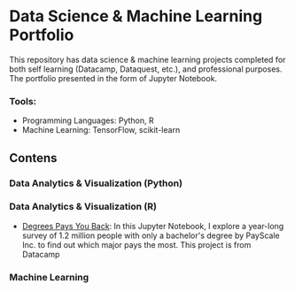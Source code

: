 # Data Science & Machine Learning Portfolio
This repository has data science & machine learning projects completed for both self learning (Datacamp, Dataquest, etc.), and professional purposes. The portfolio presented in the form of Jupyter Notebook.

### Tools:
- Programming Languages: Python, R
- Machine Learning: TensorFlow, scikit-learn

## Contens

### Data Analytics & Visualization (Python)

### Data Analytics & Visualization (R)
- [Degrees Pays You Back](https://github.com/optimalMachine/data_science_portfolio/blob/master/degreesPaysYouBack.ipynb): In this Jupyter Notebook, I explore a year-long survey of 1.2 million people with only a bachelor's degree by PayScale Inc. to find out which major pays the most. This project is from Datacamp

### Machine Learning
